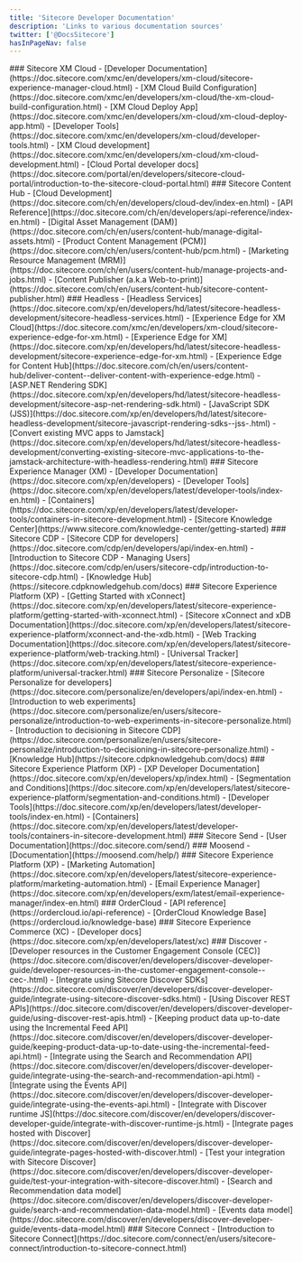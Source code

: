 ```yaml
---
title: 'Sitecore Developer Documentation'
description: 'Links to various documentation sources'
twitter: ['@DocsSitecore']
hasInPageNav: false
---
```


<Group title="Content Management and Delivery">
  <GroupItem>
    ### Sitecore XM Cloud
    - [Developer Documentation](https://doc.sitecore.com/xmc/en/developers/xm-cloud/sitecore-experience-manager-cloud.html)
    - [XM Cloud Build Configuration](https://doc.sitecore.com/xmc/en/developers/xm-cloud/the-xm-cloud-build-configuration.html)
    - [XM Cloud Deploy App](https://doc.sitecore.com/xmc/en/developers/xm-cloud/xm-cloud-deploy-app.html)
    - [Developer Tools](https://doc.sitecore.com/xmc/en/developers/xm-cloud/developer-tools.html)
    - [XM Cloud development](https://doc.sitecore.com/xmc/en/developers/xm-cloud/xm-cloud-development.html)
    - [Cloud Portal developer docs](https://doc.sitecore.com/portal/en/developers/sitecore-cloud-portal/introduction-to-the-sitecore-cloud-portal.html)
  </GroupItem>
  <GroupItem>
    ### Sitecore Content Hub
    - [Cloud Development](https://doc.sitecore.com/ch/en/developers/cloud-dev/index-en.html)
    - [API Reference](https://doc.sitecore.com/ch/en/developers/api-reference/index-en.html)
    - [Digital Asset Management (DAM)](https://doc.sitecore.com/ch/en/users/content-hub/manage-digital-assets.html)
    - [Product Content Management (PCM)](https://doc.sitecore.com/ch/en/users/content-hub/pcm.html)
    - [Marketing Resource Management (MRM)](https://doc.sitecore.com/ch/en/users/content-hub/manage-projects-and-jobs.html)
    - [Content Publisher (a.k.a Web-to-print)](https://doc.sitecore.com/ch/en/users/content-hub/sitecore-content-publisher.html)
  </GroupItem>
  <GroupItem>
    ### Headless
    - [Headless Services](https://doc.sitecore.com/xp/en/developers/hd/latest/sitecore-headless-development/sitecore-headless-services.html)
    - [Experience Edge for XM Cloud](https://doc.sitecore.com/xmc/en/developers/xm-cloud/sitecore-experience-edge-for-xm.html)
    - [Experience Edge for XM](https://doc.sitecore.com/xp/en/developers/hd/latest/sitecore-headless-development/sitecore-experience-edge-for-xm.html)
    - [Experience Edge for Content Hub](https://doc.sitecore.com/ch/en/users/content-hub/deliver-content--deliver-content-with-experience-edge.html)
    - [ASP.NET Rendering SDK](https://doc.sitecore.com/xp/en/developers/hd/latest/sitecore-headless-development/sitecore-asp-net-rendering-sdk.html)
    - [JavaScript SDK (JSS)](https://doc.sitecore.com/xp/en/developers/hd/latest/sitecore-headless-development/sitecore-javascript-rendering-sdks--jss-.html)
    - [Convert existing MVC apps to Jamstack](https://doc.sitecore.com/xp/en/developers/hd/latest/sitecore-headless-development/converting-existing-sitecore-mvc-applications-to-the-jamstack-architecture-with-headless-rendering.html)
  </GroupItem>
  <GroupItem>
    ### Sitecore Experience Manager (XM)
  - [Developer Documentation](https://doc.sitecore.com/xp/en/developers)
  - [Developer Tools](https://doc.sitecore.com/xp/en/developers/latest/developer-tools/index-en.html)
  - [Containers](https://doc.sitecore.com/xp/en/developers/latest/developer-tools/containers-in-sitecore-development.html)
  - [Sitecore Knowledge Center](https://www.sitecore.com/knowledge-center/getting-started)
  </GroupItem>
</Group>

<Group title="Customer Data Management">
  <GroupItem>
    ### Sitecore CDP
    - [Sitecore CDP for developers](https://doc.sitecore.com/cdp/en/developers/api/index-en.html)
    - [Introduction to Sitecore CDP - Managing Users](https://doc.sitecore.com/cdp/en/users/sitecore-cdp/introduction-to-sitecore-cdp.html)
    - [Knowledge Hub](https://sitecore.cdpknowledgehub.com/docs)
  </GroupItem>
  <GroupItem>
    ### Sitecore Experience Platform (XP)
    - [Getting Started with xConnect](https://doc.sitecore.com/xp/en/developers/latest/sitecore-experience-platform/getting-started-with-xconnect.html)
    - [Sitecore xConnect and xDB Documentation](https://doc.sitecore.com/xp/en/developers/latest/sitecore-experience-platform/xconnect-and-the-xdb.html)
    - [Web Tracking Documentation](https://doc.sitecore.com/xp/en/developers/latest/sitecore-experience-platform/web-tracking.html)
    - [Universal Tracker](https://doc.sitecore.com/xp/en/developers/latest/sitecore-experience-platform/universal-tracker.html)
  </GroupItem>
</Group>

<Group title="Personalization and Testing">
  <GroupItem>
    ### Sitecore Personalize
    - [Sitecore Personalize for developers](https://doc.sitecore.com/personalize/en/developers/api/index-en.html)
    - [Introduction to web experiments](https://doc.sitecore.com/personalize/en/users/sitecore-personalize/introduction-to-web-experiments-in-sitecore-personalize.html)
    - [Introduction to decisioning in Sitecore CDP](https://doc.sitecore.com/personalize/en/users/sitecore-personalize/introduction-to-decisioning-in-sitecore-personalize.html)
    - [Knowledge Hub](https://sitecore.cdpknowledgehub.com/docs)
  </GroupItem>
  <GroupItem>
    ### Sitecore Experience Platform (XP)
    - [XP Developer Documentation](https://doc.sitecore.com/xp/en/developers/xp/index.html)
    - [Segmentation and Conditions](https://doc.sitecore.com/xp/en/developers/latest/sitecore-experience-platform/segmentation-and-conditions.html)
    - [Developer Tools](https://doc.sitecore.com/xp/en/developers/latest/developer-tools/index-en.html)
    - [Containers](https://doc.sitecore.com/xp/en/developers/latest/developer-tools/containers-in-sitecore-development.html)
  </GroupItem>
</Group>

<Group title="Marketing Automation">
  <GroupItem>
    ### Sitecore Send
    - [User Documentation](https://doc.sitecore.com/send/)
  </GroupItem>
  <GroupItem>
    ### Moosend
    - [Documentation](https://moosend.com/help/)
  </GroupItem>
  <GroupItem>
    ### Sitecore Experience Platform (XP)
    - [Marketing Automation](https://doc.sitecore.com/xp/en/developers/latest/sitecore-experience-platform/marketing-automation.html)
    - [Email Experience Manager](https://doc.sitecore.com/xp/en/developers/exm/latest/email-experience-manager/index-en.html)
  </GroupItem>
</Group>

<Group title="Commerce">
  <GroupItem>
    ### OrderCloud
    - [API reference](https://ordercloud.io/api-reference)
    - [OrderCloud Knowledge Base](https://ordercloud.io/knowledge-base)
  </GroupItem>
  <GroupItem>
    ### Sitecore Experience Commerce (XC)
    - [Developer docs](https://doc.sitecore.com/xp/en/developers/latest/xc)
  </GroupItem>
  <GroupItem>
    ### Discover
    - [Developer resources in the Customer Engagement Console (CEC)](https://doc.sitecore.com/discover/en/developers/discover-developer-guide/developer-resources-in-the-customer-engagement-console--cec-.html)
    - [Integrate using Sitecore Discover SDKs](https://doc.sitecore.com/discover/en/developers/discover-developer-guide/integrate-using-sitecore-discover-sdks.html)
    - [Using Discover REST APIs](https://doc.sitecore.com/discover/en/developers/discover-developer-guide/using-discover-rest-apis.html)
    - [Keeping product data up-to-date using the Incremental Feed API](https://doc.sitecore.com/discover/en/developers/discover-developer-guide/keeping-product-data-up-to-date-using-the-incremental-feed-api.html)
    - [Integrate using the Search and Recommendation API](https://doc.sitecore.com/discover/en/developers/discover-developer-guide/integrate-using-the-search-and-recommendation-api.html)
    - [Integrate using the Events API](https://doc.sitecore.com/discover/en/developers/discover-developer-guide/integrate-using-the-events-api.html)
    - [Integrate with Discover runtime JS](https://doc.sitecore.com/discover/en/developers/discover-developer-guide/integrate-with-discover-runtime-js.html)
    - [Integrate pages hosted with Discover](https://doc.sitecore.com/discover/en/developers/discover-developer-guide/integrate-pages-hosted-with-discover.html)
    - [Test your integration with Sitecore Discover](https://doc.sitecore.com/discover/en/developers/discover-developer-guide/test-your-integration-with-sitecore-discover.html)
    - [Search and Recommendation data model](https://doc.sitecore.com/discover/en/developers/discover-developer-guide/search-and-recommendation-data-model.html)
    - [Events data model](https://doc.sitecore.com/discover/en/developers/discover-developer-guide/events-data-model.html)
  </GroupItem>
</Group>

<Group title="Integrations">
  <GroupItem>
    ### Sitecore Connect
    - [Introduction to Sitecore Connect](https://doc.sitecore.com/connect/en/users/sitecore-connect/introduction-to-sitecore-connect.html)
  </GroupItem>
</Group>
